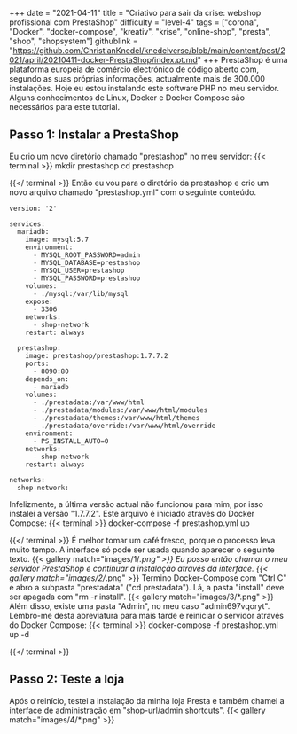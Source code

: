 +++
date = "2021-04-11"
title = "Criativo para sair da crise: webshop profissional com PrestaShop"
difficulty = "level-4"
tags = ["corona", "Docker", "docker-compose", "kreativ", "krise", "online-shop", "presta", "shop", "shopsystem"]
githublink = "https://github.com/ChristianKnedel/knedelverse/blob/main/content/post/2021/april/20210411-docker-PrestaShop/index.pt.md"
+++
PrestaShop é uma plataforma europeia de comércio electrónico de código aberto com, segundo as suas próprias informações, actualmente mais de 300.000 instalações. Hoje eu estou instalando este software PHP no meu servidor. Alguns conhecimentos de Linux, Docker e Docker Compose são necessários para este tutorial.
## Passo 1: Instalar a PrestaShop
Eu crio um novo diretório chamado "prestashop" no meu servidor:
{{< terminal >}}
mkdir prestashop
cd prestashop

{{</ terminal >}}
Então eu vou para o diretório da prestashop e crio um novo arquivo chamado "prestashop.yml" com o seguinte conteúdo.
```
version: '2'

services:
  mariadb:
    image: mysql:5.7
    environment:
      - MYSQL_ROOT_PASSWORD=admin
      - MYSQL_DATABASE=prestashop
      - MYSQL_USER=prestashop
      - MYSQL_PASSWORD=prestashop
    volumes:
      - ./mysql:/var/lib/mysql
    expose:
      - 3306
    networks:
      - shop-network
    restart: always

  prestashop:
    image: prestashop/prestashop:1.7.7.2
    ports:
      - 8090:80
    depends_on:
      - mariadb
    volumes:
      - ./prestadata:/var/www/html
      - ./prestadata/modules:/var/www/html/modules
      - ./prestadata/themes:/var/www/html/themes
      - ./prestadata/override:/var/www/html/override
    environment:
      - PS_INSTALL_AUTO=0
    networks:
      - shop-network
    restart: always

networks:
  shop-network:

```
Infelizmente, a última versão actual não funcionou para mim, por isso instalei a versão "1.7.7.2". Este arquivo é iniciado através do Docker Compose:
{{< terminal >}}
docker-compose -f prestashop.yml up

{{</ terminal >}}
É melhor tomar um café fresco, porque o processo leva muito tempo. A interface só pode ser usada quando aparecer o seguinte texto.
{{< gallery match="images/1/*.png" >}}
Eu posso então chamar o meu servidor PrestaShop e continuar a instalação através da interface.
{{< gallery match="images/2/*.png" >}}
Termino Docker-Compose com "Ctrl C" e abro a subpasta "prestadata" ("cd prestadata"). Lá, a pasta "install" deve ser apagada com "rm -r install".
{{< gallery match="images/3/*.png" >}}
Além disso, existe uma pasta "Admin", no meu caso "admin697vqoryt". Lembro-me desta abreviatura para mais tarde e reiniciar o servidor através do Docker Compose:
{{< terminal >}}
docker-compose -f prestashop.yml up -d

{{</ terminal >}}

## Passo 2: Teste a loja
Após o reinício, testei a instalação da minha loja Presta e também chamei a interface de administração em "shop-url/admin shortcuts".
{{< gallery match="images/4/*.png" >}}